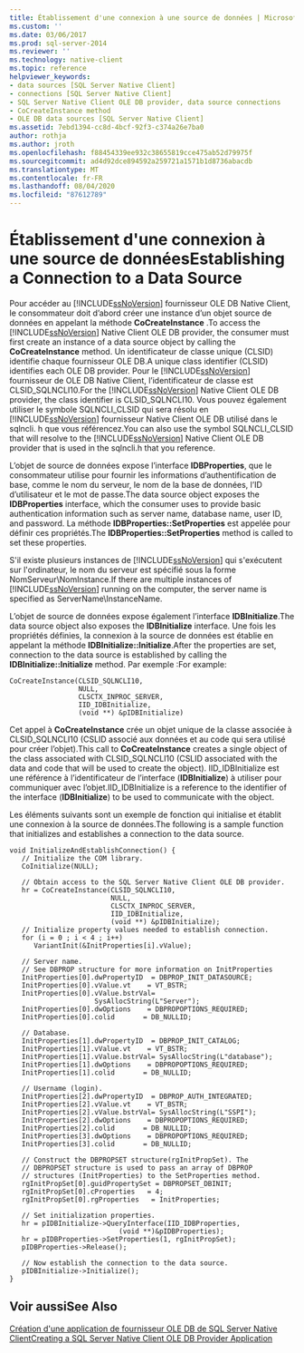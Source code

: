 ```yaml
---
title: Établissement d'une connexion à une source de données | Microsoft Docs
ms.custom: ''
ms.date: 03/06/2017
ms.prod: sql-server-2014
ms.reviewer: ''
ms.technology: native-client
ms.topic: reference
helpviewer_keywords:
- data sources [SQL Server Native Client]
- connections [SQL Server Native Client]
- SQL Server Native Client OLE DB provider, data source connections
- CoCreateInstance method
- OLE DB data sources [SQL Server Native Client]
ms.assetid: 7ebd1394-cc8d-4bcf-92f3-c374a26e7ba0
author: rothja
ms.author: jroth
ms.openlocfilehash: f88454339ee932c38655819cce475ab52d79975f
ms.sourcegitcommit: ad4d92dce894592a259721a1571b1d8736abacdb
ms.translationtype: MT
ms.contentlocale: fr-FR
ms.lasthandoff: 08/04/2020
ms.locfileid: "87612789"
---
```

# <a name="establishing-a-connection-to-a-data-source"></a><span data-ttu-id="2ddf7-102">Établissement d'une connexion à une source de données</span><span class="sxs-lookup"><span data-stu-id="2ddf7-102">Establishing a Connection to a Data Source</span></span>
  <span data-ttu-id="2ddf7-103">Pour accéder au [!INCLUDE[ssNoVersion](../../includes/ssnoversion-md.md)] fournisseur OLE DB Native Client, le consommateur doit d’abord créer une instance d’un objet source de données en appelant la méthode **CoCreateInstance** .</span><span class="sxs-lookup"><span data-stu-id="2ddf7-103">To access the [!INCLUDE[ssNoVersion](../../includes/ssnoversion-md.md)] Native Client OLE DB provider, the consumer must first create an instance of a data source object by calling the **CoCreateInstance** method.</span></span> <span data-ttu-id="2ddf7-104">Un identificateur de classe unique (CLSID) identifie chaque fournisseur OLE DB.</span><span class="sxs-lookup"><span data-stu-id="2ddf7-104">A unique class identifier (CLSID) identifies each OLE DB provider.</span></span> <span data-ttu-id="2ddf7-105">Pour le [!INCLUDE[ssNoVersion](../../includes/ssnoversion-md.md)] fournisseur de OLE DB Native Client, l’identificateur de classe est CLSID_SQLNCLI10.</span><span class="sxs-lookup"><span data-stu-id="2ddf7-105">For the [!INCLUDE[ssNoVersion](../../includes/ssnoversion-md.md)] Native Client OLE DB provider, the class identifier is CLSID_SQLNCLI10.</span></span> <span data-ttu-id="2ddf7-106">Vous pouvez également utiliser le symbole SQLNCLI_CLSID qui sera résolu en [!INCLUDE[ssNoVersion](../../includes/ssnoversion-md.md)] fournisseur Native Client OLE DB utilisé dans le sqlncli. h que vous référencez.</span><span class="sxs-lookup"><span data-stu-id="2ddf7-106">You can also use the symbol SQLNCLI_CLSID that will resolve to the [!INCLUDE[ssNoVersion](../../includes/ssnoversion-md.md)] Native Client OLE DB provider that is used in the sqlncli.h that you reference.</span></span>  
  
 <span data-ttu-id="2ddf7-107">L’objet de source de données expose l’interface **IDBProperties**, que le consommateur utilise pour fournir les informations d’authentification de base, comme le nom du serveur, le nom de la base de données, l’ID d’utilisateur et le mot de passe.</span><span class="sxs-lookup"><span data-stu-id="2ddf7-107">The data source object exposes the **IDBProperties** interface, which the consumer uses to provide basic authentication information such as server name, database name, user ID, and password.</span></span> <span data-ttu-id="2ddf7-108">La méthode **IDBProperties::SetProperties** est appelée pour définir ces propriétés.</span><span class="sxs-lookup"><span data-stu-id="2ddf7-108">The **IDBProperties::SetProperties** method is called to set these properties.</span></span>  
  
 <span data-ttu-id="2ddf7-109">S'il existe plusieurs instances de [!INCLUDE[ssNoVersion](../../includes/ssnoversion-md.md)] qui s'exécutent sur l'ordinateur, le nom du serveur est spécifié sous la forme NomServeur\NomInstance.</span><span class="sxs-lookup"><span data-stu-id="2ddf7-109">If there are multiple instances of [!INCLUDE[ssNoVersion](../../includes/ssnoversion-md.md)] running on the computer, the server name is specified as ServerName\InstanceName.</span></span>  
  
 <span data-ttu-id="2ddf7-110">L’objet de source de données expose également l’interface **IDBInitialize**.</span><span class="sxs-lookup"><span data-stu-id="2ddf7-110">The data source object also exposes the **IDBInitialize** interface.</span></span> <span data-ttu-id="2ddf7-111">Une fois les propriétés définies, la connexion à la source de données est établie en appelant la méthode **IDBInitialize::Initialize**.</span><span class="sxs-lookup"><span data-stu-id="2ddf7-111">After the properties are set, connection to the data source is established by calling the **IDBInitialize::Initialize** method.</span></span> <span data-ttu-id="2ddf7-112">Par exemple :</span><span class="sxs-lookup"><span data-stu-id="2ddf7-112">For example:</span></span>  
  
```  
CoCreateInstance(CLSID_SQLNCLI10,   
                 NULL,   
                 CLSCTX_INPROC_SERVER,  
                 IID_IDBInitialize,   
                 (void **) &pIDBInitialize)  
```  
  
 <span data-ttu-id="2ddf7-113">Cet appel à **CoCreateInstance** crée un objet unique de la classe associée à CLSID_SQLNCLI10 (CSLID associé aux données et au code qui sera utilisé pour créer l’objet).</span><span class="sxs-lookup"><span data-stu-id="2ddf7-113">This call to **CoCreateInstance** creates a single object of the class associated with CLSID_SQLNCLI10 (CSLID associated with the data and code that will be used to create the object).</span></span> <span data-ttu-id="2ddf7-114">IID_IDBInitialize est une référence à l’identificateur de l’interface (**IDBInitialize**) à utiliser pour communiquer avec l’objet.</span><span class="sxs-lookup"><span data-stu-id="2ddf7-114">IID_IDBInitialize is a reference to the identifier of the interface (**IDBInitialize**) to be used to communicate with the object.</span></span>  
  
 <span data-ttu-id="2ddf7-115">Les éléments suivants sont un exemple de fonction qui initialise et établit une connexion à la source de données.</span><span class="sxs-lookup"><span data-stu-id="2ddf7-115">The following is a sample function that initializes and establishes a connection to the data source.</span></span>  
  
```  
void InitializeAndEstablishConnection() {  
   // Initialize the COM library.  
   CoInitialize(NULL);  
  
   // Obtain access to the SQL Server Native Client OLE DB provider.  
   hr = CoCreateInstance(CLSID_SQLNCLI10,   
                         NULL,   
                         CLSCTX_INPROC_SERVER,  
                         IID_IDBInitialize,   
                         (void **) &pIDBInitialize);  
   // Initialize property values needed to establish connection.  
   for (i = 0 ; i < 4 ; i++)   
      VariantInit(&InitProperties[i].vValue);  
  
   // Server name.  
   // See DBPROP structure for more information on InitProperties  
   InitProperties[0].dwPropertyID  = DBPROP_INIT_DATASOURCE;  
   InitProperties[0].vValue.vt    = VT_BSTR;  
   InitProperties[0].vValue.bstrVal=   
                     SysAllocString(L"Server");  
   InitProperties[0].dwOptions    = DBPROPOPTIONS_REQUIRED;  
   InitProperties[0].colid       = DB_NULLID;  
  
   // Database.  
   InitProperties[1].dwPropertyID  = DBPROP_INIT_CATALOG;  
   InitProperties[1].vValue.vt    = VT_BSTR;  
   InitProperties[1].vValue.bstrVal= SysAllocString(L"database");  
   InitProperties[1].dwOptions    = DBPROPOPTIONS_REQUIRED;  
   InitProperties[1].colid       = DB_NULLID;  
  
   // Username (login).  
   InitProperties[2].dwPropertyID  = DBPROP_AUTH_INTEGRATED;  
   InitProperties[2].vValue.vt    = VT_BSTR;  
   InitProperties[2].vValue.bstrVal= SysAllocString(L"SSPI");  
   InitProperties[2].dwOptions    = DBPROPOPTIONS_REQUIRED;  
   InitProperties[2].colid       = DB_NULLID;  
   InitProperties[3].dwOptions    = DBPROPOPTIONS_REQUIRED;  
   InitProperties[3].colid       = DB_NULLID;  
  
   // Construct the DBPROPSET structure(rgInitPropSet). The   
   // DBPROPSET structure is used to pass an array of DBPROP   
   // structures (InitProperties) to the SetProperties method.  
   rgInitPropSet[0].guidPropertySet = DBPROPSET_DBINIT;  
   rgInitPropSet[0].cProperties   = 4;  
   rgInitPropSet[0].rgProperties   = InitProperties;  
  
   // Set initialization properties.  
   hr = pIDBInitialize->QueryInterface(IID_IDBProperties,   
                           (void **)&pIDBProperties);  
   hr = pIDBProperties->SetProperties(1, rgInitPropSet);   
   pIDBProperties->Release();  
  
   // Now establish the connection to the data source.  
   pIDBInitialize->Initialize();  
}  
```  
  
## <a name="see-also"></a><span data-ttu-id="2ddf7-116">Voir aussi</span><span class="sxs-lookup"><span data-stu-id="2ddf7-116">See Also</span></span>  
 [<span data-ttu-id="2ddf7-117">Création d'une application de fournisseur OLE DB de SQL Server Native Client</span><span class="sxs-lookup"><span data-stu-id="2ddf7-117">Creating a SQL Server Native Client OLE DB Provider Application</span></span>](creating-a-sql-server-native-client-ole-db-provider-application.md)  
  
  
